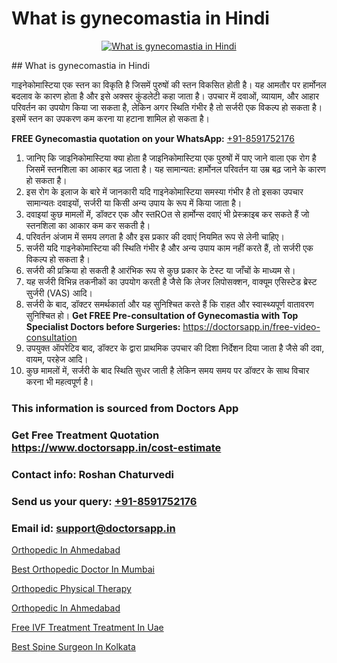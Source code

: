 # What is gynecomastia in Hindi

<p align="center">
  <a href="null">
    <img src="null" alt="What is gynecomastia in Hindi">
  </a>
</p>
## What is gynecomastia in Hindi

गाइनेकोमास्टिया एक स्तन का विकृति है जिसमें पुरुषों की स्तन विकसित होती है। यह आमतौर पर हार्मोनल बदलाव के कारण होता है और इसे अक्सर कुंडलेटी कहा जाता है। उपचार में दवाओं, व्यायाम, और आहार परिवर्तन का उपयोग किया जा सकता है, लेकिन अगर स्थिति गंभीर है तो सर्जरी एक विकल्प हो सकता है। इसमें स्तन का उपकरण कम करना या हटाना शामिल हो सकता है।

**FREE Gynecomastia quotation on your WhatsApp:**  [+91-8591752176](https://api.whatsapp.com/send?phone=8591752176)

1) जानिए कि जाइनिकोमास्टिया क्या होता है   जाइनिकोमास्टिया एक पुरुषों में पाए जाने वाला एक रोग है जिसमें स्तनशिला का आकार बढ़ जाता है। यह सामान्यत: हार्मोनल परिवर्तन या उम्र बढ़ जाने के कारण हो सकता है।
2) इस रोग के इलाज के बारे में जानकारी   यदि गाइनेकोमास्टिया समस्या गंभीर है तो इसका उपचार सामान्यतः दवाइयों, सर्जरी या किसी अन्य उपाय के रूप में किया जाता है।
3) दवाइयां   कुछ मामलों में, डॉक्टर एक और स्तROत से हार्मोन्स दवाएं भी प्रेस्क्राइब कर सकते हैं जो स्तनशिला का आकार कम कर सकती है।
4) परिवर्तन अंजाम में समय लगता है और इस प्रकार की दवाएं नियमित रूप से लेनी चाहिए।
5) सर्जरी   यदि गाइनेकोमास्टिया की स्थिति गंभीर है और अन्य उपाय काम नहीं करते हैं, तो सर्जरी एक विकल्प हो सकता है।
6) सर्जरी की प्रक्रिया हो सकती है आरंभिक रूप से कुछ प्रकार के टेस्ट या जाँचों के माध्यम से।
7) यह सर्जरी विभिन्न तकनीकों का उपयोग करती है जैसे कि लेजर लिपोसक्शन, वाक्यूम एसिस्टेड ब्रेस्ट सुर्जरी (VAS) आदि।
8) सर्जरी के बाद, डॉक्टर समर्थकार्ता और यह सुनिश्चित करते हैं कि राहत और स्वास्थ्यपूर्ण वातावरण सुनिश्चित हो।
**Get FREE Pre-consultation of Gynecomastia with Top Specialist Doctors before Surgeries:** https://doctorsapp.in/free-video-consultation
9) उपयुक्त ऑपरेटिव बाद, डॉक्टर के द्वारा प्राथमिक उपचार की दिशा निर्देशन दिया जाता है जैसे की दवा, वायम, परहेज आदि।
10) कुछ मामलों में, सर्जरी के बाद स्थिति सुधर जाती है लेकिन समय समय पर डॉक्टर के साथ विचार करना भी महत्वपूर्ण है।

### This information is sourced from Doctors App 
### Get Free Treatment Quotation https://www.doctorsapp.in/cost-estimate
### Contact info: Roshan Chaturvedi 
### Send us your query: [+91-8591752176](https://api.whatsapp.com/send?phone=8591752176) 
### Email id: support@doctorsapp.in

[Orthopedic In Ahmedabad](https://www.linkedin.com/pulse/orthopedic-ahmedabad-doctorsapp-united-arab-emirates-qre2e?trackingId=wEqlVTVsVuAp%2Fpj6PMVKSA%3D%3D&lipi=urn%3Ali%3Apage%3Ad_flagship3_company_admin%3Bc8cvKR%2BzQDObJJNC2LloLw%3D%3D)

[Best Orthopedic Doctor In Mumbai](https://www.linkedin.com/pulse/best-orthopedic-doctor-mumbai-doctorsapp-khulna-z5ehe/?lipi=urn%3Ali%3Apage%3Ad_flagship3_publishing_published%3B6s0HL1EnS62Kk1Ppug3b7A%3D%3D)

[Orthopedic Physical Therapy](https://medium.com/@vimalrana22/orthopedic-physical-therapy-9272305cf349)

[Orthopedic In Ahmedabad](https://medium.com/@manish632504/orthopedic-in-ahmedabad-918022614663)

[Free IVF Treatment Treatment In Uae](https://doctors-apps.github.io/doctorsapp/free-ivf-treatment-treatment-in-uae)

[Best Spine Surgeon In Kolkata](https://doctors-apps.github.io/doctorsapp/best-spine-surgeon-in-kolkata)

